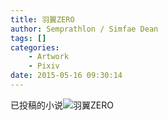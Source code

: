 ```yaml
---
title: 羽翼ZERO
author: Semprathlon / Simfae Dean
tags: []
categories:
	- Artwork
	- Pixiv
date: 2015-05-16 09:30:14
---
```

<a href="http://www.pixiv.net/novel/member.php?id=3755718"></a>已投稿的小说<img src="/blog/uploads/2015/05/8792086.jpg" alt="羽翼ZERO" />